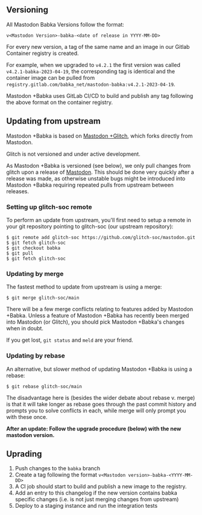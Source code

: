 ## Versioning
All Mastodon Babka Versions follow the format:
```
v<Mastodon Version>-babka-<date of release in YYYY-MM-DD>
```
For every new version, a tag of the same name and an image in our Gitlab Container registry is created.

For example, when we upgraded to `v4.2.1` the first version was called `v4.2.1-babka-2023-04-19`, the corresponding tag is identical and the container image can be pulled from `registry.gitlab.com/babka_net/mastodon-babka:v4.2.1-2023-04-19`.

Mastodon +Babka uses GitLab CI/CD to build and publish any tag following the above format on the container registry.

## Updating from upstream
Mastodon +Babka is based on [Mastodon +Glitch](https://glitch-soc.github.io/docs), which forks directly from Mastodon.

Glitch is not versioned and under active development.

As Mastodon +Babka is versioned (see below), we only pull changes from glitch upon a release of [Mastodon](https://github.com/mastodon/mastodon/releases). This should be done very quickly after a release was made, as otherwise unstable bugs might be introduced into Mastodon +Babka requiring repeated pulls from upstream between releases.

### Setting up glitch-soc remote
To perform an update from upstream, you'll first need to setup a remote in your git repository pointing to glitch-soc (our upstream repository):

```
$ git remote add glitch-soc https://github.com/glitch-soc/mastodon.git
$ git fetch glitch-soc
$ git checkout babka
$ git pull
$ git fetch glitch-soc
```

### Updating by merge
The fastest method to update from upstream is using a merge:
```
$ git merge glitch-soc/main
```

There will be a few merge conflicts relating to features added by Mastodon +Babka.
Unless a feature of Mastodon +Babka has recently been merged into Mastodon (or Glitch), you should pick Mastodon +Babka's changes when in doubt.

If you get lost, `git status` and `meld` are your friend.

### Updating by rebase
An alternative, but slower method of updating Mastodon +Babka is using a rebase:

```
$ git rebase glitch-soc/main
```
The disadvantage here is (besides the wider debate about rebase v. merge) is that it will take longer as rebase goes through the past commit history and prompts you to solve conflicts in each, while merge will only prompt you with these once.


**After an update: Follow the upgrade procedure (below) with the new mastodon version.**

## Uprading
1. Push changes to the `babka` branch
2. Create a tag following the format `v<Mastodon version>-babka-<YYYY-MM-DD>`
3. A CI job should start to build and publish a new image to the registry.
4. Add an entry to this changelog if the new version contains babka specific changes (i.e. is not just merging changes from upstream)
5. Deploy to a staging instance and run the integration tests

